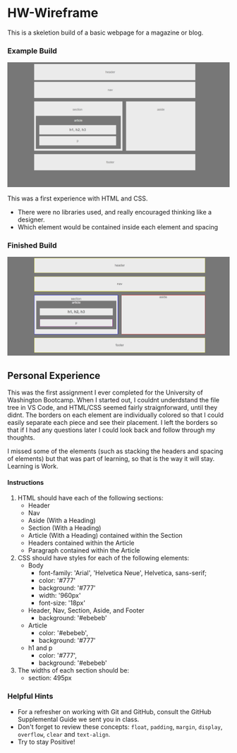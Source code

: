 # HW-Wireframe
 This is a skeletion build of a basic webpage for a magazine or blog. 
 
 ### Example Build
 ![example build](readMePhotos/download.png)

This was a first experience with HTML and CSS. 
 - There were no libraries used, and really encouraged thinking like a designer.
 - Which element would be contained inside each element and spacing

 ### Finished Build
![finished build](readMePhotos/wireframeAssignment.png)

## Personal Experience
This was the first assignment I ever completed for the University of Washington Bootcamp. When I started out, I couldnt underdstand the file tree in VS Code, and HTML/CSS seemed fairly straignforward, until they didnt. The borders on each element are individually colored so that I could easily separate each piece and see their placement. I left the borders so that if I had any questions later I could look back and follow through my thoughts. 

I missed some of the elements (such as stacking the headers and spacing of elements) but that was part of learning, so that is the way it will stay. Learning is Work.

#### Instructions
1. HTML should have each of the following sections:
   * Header
   * Nav
   * Aside (With a Heading)
   * Section (With a Heading)
   * Article (With a Heading) contained within the Section
   * Headers contained within the Article
   * Paragraph contained within the Article
2. CSS should have styles for each of the following elements:
   * Body
     * font-family: 'Arial', 'Helvetica Neue', Helvetica, sans-serif;
     * color: '#777'
     * background: '#777'
     * width: '960px'
     * font-size: '18px'
   * Header, Nav, Section, Aside, and Footer
     * background: '#ebebeb'
   * Article
     * color: '#ebebeb',
     * background: '#777'
   * h1 and p
     * color: '#777',
     * background: '#ebebeb'
3. The widths of each section should be:
   * section: 495px

### Helpful Hints

* For a refresher on working with Git and GitHub, consult the GitHub Supplemental Guide we sent you in class.
* Don't forget to review these concepts: `float`, `padding`, `margin`, `display`, `overflow`, `clear` and `text-align`.
* Try to stay Positive!